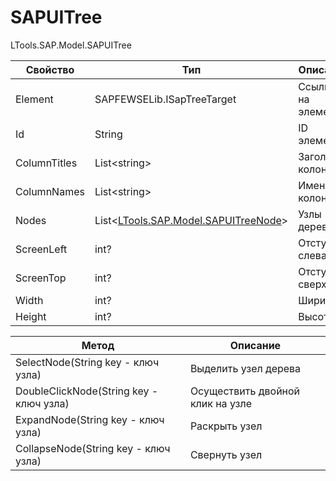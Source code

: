# SAPUITree

LTools.SAP.Model.SAPUITree

| Свойство     | Тип                                                      | Описание          |
| ------------ | -------------------------------------------------------- | ----------------- |
| Element      | SAPFEWSELib.ISapTreeTarget                               | Ссылка на элемент |
| Id           | String                                                   | ID элемента       |
| ColumnTitles | List\<string>                                            | Заголовки колонок |
| ColumnNames  | List\<string>                                            | Имена колонок     |
| Nodes        | List<[LTools.SAP.Model.SAPUITreeNode](sapuitreenode.md)> | Узлы дерева       |
| ScreenLeft   | int?                                                     | Отступ слева      |
| ScreenTop    | int?                                                     | Отстут сверху     |
| Width        | int?                                                     | Ширина            |
| Height       | int?                                                     | Высота            |

| Метод                                   | Описание                         |
| --------------------------------------- | -------------------------------- |
| SelectNode(String key - ключ узла)      | Выделить узел дерева             |
| DoubleClickNode(String key - ключ узла) | Осуществить двойной клик на узле |
| ExpandNode(String key - ключ узла)      | Раскрыть узел                    |
| CollapseNode(String key - ключ узла)    | Свернуть узел                    |

